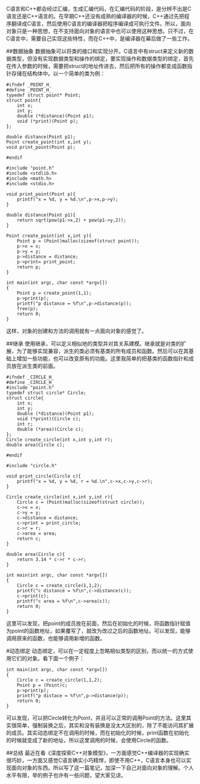 C语言和C++都会经过汇编，生成汇编代码，在汇编代码的阶段，是分辨不出是C语言还是C++语言的。在早期C++还没有成熟的编译器的时候，C++通过先把程序翻译成C语言，然后使用C语言的编译器把程序编译成可执行文件。所以，面向对象只是一种思想，在不支持面向对象的语言中也可以使用这种思想。只不过，在C语言中，需要自己实现这些特性，而在C++中，是编译器在幕后做了一些工作。

##数据抽象
数据抽象可以将类的接口和实现分开。C语言中有struct来定义新的数据类型，但没有实现数据类型和操作的绑定，要实现操作和数据类型的绑定，首先在传入参数的时候，需要把struct的地址传进去，然后把所有的操作都变成函数指针存储在结构体中。以一个简单的类为例：
```
#ifndef _POINT_H_
#define _POINT_H_
typedef struct point* Point;
struct point{
    int x;
    int y;
    double (*distance)(Point p1);
    void (*print)(Point p);
};

double distance(Point p1);
Point create_point(int x,int y);
void print_point(Point p);

#endif
```
```
#include "point.h"
#include <stdlib.h>
#include <math.h>
#include <stdio.h>

void print_point(Point p){
    printf("x = %d, y = %d.\n",p->x,p->y);
}

double distance(Point p1){
    return sqrt(pow(p1->x,2) + pow(p1->y,2));
}

Point create_point(int x,int y){
    Point p = (Point)malloc(sizeof(struct point));
    p->x = x;
    p->y = y;
    p->distance = distance;
    p->print= print_point;
    return p;
}

int main(int argc, char const *argv[])
{
    Point p = create_point(1,1);
    p->print(p);
    printf("p distance = %f\n",p->distance(p));
    free(p);
    return 0;
}
```
这样，对象的创建和方法的调用就有一点面向对象的感觉了。

##继承
使用继承，可以定义相似地的类型并对其关系建模。继承就是对类的扩展，为了能够实现兼容，派生的类必须有基类的所有成员和函数。然后可以在其基础上增加一些功能，也可以改变原有的功能。这里我简单的把基类的函数指针和成员放在派生类的前面。
```
#ifndef _CIRCLE_H_
#define _CIRCLE_H_
#include "point.h"
typedef struct circle* Circle;
struct circle{
    int x;
    int y;
    double (*distance)(Point p1);
    void (*print)(Circle c);
    int r;
    double (*area)(Circle c);    
};
Circle create_circle(int x,int y,int r);
double area(Circle c);

#endif
```
```
#include "circle.h"

void print_circle(Circle c){
    printf("x = %d, y = %d, r = %d.\n",c->x,c->y,c->r);
}

Circle create_circle(int x,int y,int r){
    Circle c = (Point)malloc(sizeof(struct circle));
    c->x = x;
    c->y = y;
    c->distance = distance;
    c->print = print_circle;
    c->r = r;
    c->area = area;
    return c;
}

double area(Circle c){
    return 3.14 * c->r * c->r;
}

int main(int argc, char const *argv[])
{
    Circle c = create_circle(1,1,2);
    printf("c distance = %f\n",c->distance(c));
    c->print(c);
    printf("c area = %f\n",c->area(c));
    return 0;
}
```
这里可以发现，把point的成员放在前面，然后在初始化的时候，将函数指针赋值为point的函数地址，如果覆写了，就改为改过之后的函数地址。可以发现，能够调用原来的函数，也能够调用新增的函数。

#动态绑定
动态绑定，可以在一定程度上忽略相似类型的区别，而以统一的方式使用它们的对象。看下面一个例子：
```
int main(int argc, char const *argv[])
{
    Circle c = create_circle(1,1,2);
    Point p = (Point)c;
    p->print(p);
    printf("p distace = %f\n",p->distance(p));
    return 0;
}
```
可以发现，可以把Circle转化为Point，并且可以正常的调用Point的方法。这里其实很简单，强制装换之后，其实和没有装换是没太大区别的，除了不能访问其扩展的成员。其实动态绑定不在调用的时候，而在初始化的时候，print函数在初始化的时候就变成了新的地址，所以这里调用的时候，会使用Circle的函数。

##总结
最近在看《深度探索C++对象模型》，一方面感觉C++编译器的实现确实很巧妙，一方面又感觉C语言确实小巧精悍，即使不用C++，C语言本身也可以实现面向对象的东西。所以写了这一篇笔记，加深一下自己对面向对象的理解。个人水平有限，举的例子也许有一些问题，望大家见谅。
